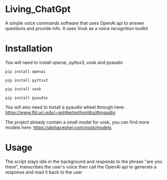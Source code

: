 # Living_ChatGpt
A simple voice commands software that uses OpenAI api to answer questions and provide info.
It uses Vosk as a voice recognition toolkit
# Installation
You will need to install openai, pyttsx3, vosk and pyaudio
```
pip install openai
```

```
pip install pyttsx3
```

```
pip install vosk
```

```
pip install pyaudio
```
You will also need to install a pyaudio wheel through here: https://www.lfd.uci.edu/~gohlke/pythonlibs/#pyaudio

The project already contain a small model for vosk, you can find more models here: https://alphacephei.com/vosk/models

# Usage

The script stays idle in the background and responds to the phrase "are you there", transcribes the user's voice then call the OpenAI api to generate a response and read it back to the user
